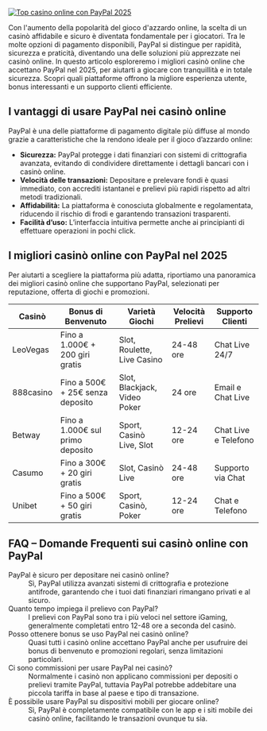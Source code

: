 [![Top casino online con PayPal 2025](https://123-caf.pages.dev/gitsignup.png)](https://vrmoo.ru/Bt82HjjY)

<p>Con l'aumento della popolarità del gioco d'azzardo online, la scelta di un casinò affidabile e sicuro è diventata fondamentale per i giocatori. Tra le molte opzioni di pagamento disponibili, PayPal si distingue per rapidità, sicurezza e praticità, diventando una delle soluzioni più apprezzate nei casinò online. In questo articolo esploreremo i migliori casinò online che accettano PayPal nel 2025, per aiutarti a giocare con tranquillità e in totale sicurezza. Scopri quali piattaforme offrono la migliore esperienza utente, bonus interessanti e un supporto clienti efficiente.</p>  <h2>I vantaggi di usare PayPal nei casinò online</h2> <p>PayPal è una delle piattaforme di pagamento digitale più diffuse al mondo grazie a caratteristiche che la rendono ideale per il gioco d’azzardo online:</p> <ul>   <li><strong>Sicurezza:</strong> PayPal protegge i dati finanziari con sistemi di crittografia avanzata, evitando di condividere direttamente i dettagli bancari con i casinò online.</li>   <li><strong>Velocità delle transazioni:</strong> Depositare e prelevare fondi è quasi immediato, con accrediti istantanei e prelievi più rapidi rispetto ad altri metodi tradizionali.</li>   <li><strong>Affidabilità:</strong> La piattaforma è conosciuta globalmente e regolamentata, riducendo il rischio di frodi e garantendo transazioni trasparenti.</li>   <li><strong>Facilità d’uso:</strong> L’interfaccia intuitiva permette anche ai principianti di effettuare operazioni in pochi click.</li> </ul>  <h2>I migliori casinò online con PayPal nel 2025</h2> <p>Per aiutarti a scegliere la piattaforma più adatta, riportiamo una panoramica dei migliori casinò online che supportano PayPal, selezionati per reputazione, offerta di giochi e promozioni.</p>  <table>   <thead>     <tr>       <th>Casinò</th>       <th>Bonus di Benvenuto</th>       <th>Varietà Giochi</th>       <th>Velocità Prelievi</th>       <th>Supporto Clienti</th>     </tr>   </thead>   <tbody>     <tr>       <td>LeoVegas</td>       <td>Fino a 1.000€ + 200 giri gratis</td>       <td>Slot, Roulette, Live Casino</td>       <td>24-48 ore</td>       <td>Chat Live 24/7</td>     </tr>     <tr>       <td>888casino</td>       <td>Fino a 500€ + 25€ senza deposito</td>       <td>Slot, Blackjack, Video Poker</td>       <td>24 ore</td>       <td>Email e Chat Live</td>     </tr>     <tr>       <td>Betway</td>       <td>Fino a 1.000€ sul primo deposito</td>       <td>Sport, Casinò Live, Slot</td>       <td>12-24 ore</td>       <td>Chat Live e Telefono</td>     </tr>     <tr>       <td>Casumo</td>       <td>Fino a 300€ + 20 giri gratis</td>       <td>Slot, Casinò Live</td>       <td>24-48 ore</td>       <td>Supporto via Chat</td>     </tr>     <tr>       <td>Unibet</td>       <td>Fino a 500€ + 50 giri gratis</td>       <td>Sport, Casinò, Poker</td>       <td>12-24 ore</td>       <td>Chat e Telefono</td>     </tr>   </tbody> </table>  <h2>FAQ – Domande Frequenti sui casinò online con PayPal</h2> <dl>   <dt>PayPal è sicuro per depositare nei casinò online?</dt>   <dd>Sì, PayPal utilizza avanzati sistemi di crittografia e protezione antifrode, garantendo che i tuoi dati finanziari rimangano privati e al sicuro.</dd>    <dt>Quanto tempo impiega il prelievo con PayPal?</dt>   <dd>I prelievi con PayPal sono tra i più veloci nel settore iGaming, generalmente completati entro 12-48 ore a seconda del casinò.</dd>    <dt>Posso ottenere bonus se uso PayPal nei casinò online?</dt>   <dd>Quasi tutti i casinò online accettano PayPal anche per usufruire dei bonus di benvenuto e promozioni regolari, senza limitazioni particolari.</dd>    <dt>Ci sono commissioni per usare PayPal nei casinò?</dt>   <dd>Normalmente i casinò non applicano commissioni per depositi o prelievi tramite PayPal, tuttavia PayPal potrebbe addebitare una piccola tariffa in base al paese e tipo di transazione.</dd>    <dt>È possibile usare PayPal su dispositivi mobili per giocare online?</dt>   <dd>Sì, PayPal è completamente compatibile con le app e i siti mobile dei casinò online, facilitando le transazioni ovunque tu sia.</dd> </dl>